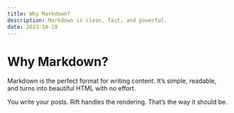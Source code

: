 ```yaml
---
title: Why Markdown?  
description: Markdown is clean, fast, and powerful.  
date: 2023-10-10  
---
```


# Why Markdown?

Markdown is the perfect format for writing content. It’s simple, readable, and turns into beautiful HTML with no effort.

You write your posts. Rift handles the rendering. That’s the way it should be.
